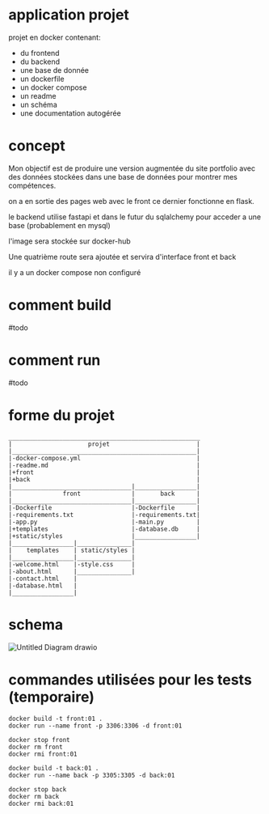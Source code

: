 
# application projet

projet en docker contenant:  
- du frontend
- du backend
- une base de donnée
- un dockerfile
- un docker compose
- un readme
- un schéma
- une documentation autogérée

# concept

Mon objectif est de produire une version augmentée du site portfolio avec des données stockées dans une base de données pour montrer mes compétences.

on a en sortie des pages web avec le front ce dernier fonctionne en flask.

le backend utilise fastapi et dans le futur du sqlalchemy pour acceder a une base (probablement en mysql)

l'image sera stockée sur docker-hub

Une quatrième route sera ajoutée et servira d'interface front et back

il y a un docker compose non configuré

# comment build

#todo

# comment run

#todo

# forme du projet


    _____________________________________________________
    |                     projet                        |
    |___________________________________________________|
    |-docker-compose.yml                                |
    |-readme.md                                         |
    |+front                                             |
    |+back                                              |
    |_________________________________|_________________|
    |              front              |       back      |
    |_________________________________|_________________|
    |-Dockerfile                      |-Dockerfile      |
    |-requirements.txt                |-requirements.txt|
    |-app.py                          |-main.py         |
    |+templates                       |-database.db     |
    |+static/styles                   |_________________|
    |_________________|_______________|
    |    templates    | static/styles |
    |_________________|_______________|
    |-welcome.html    |-style.css     |
    |-about.html      |_______________|
    |-contact.html    |
    |-database.html   |
    |_________________|


# schema

![Untitled Diagram drawio](https://user-images.githubusercontent.com/71330618/132662822-e2f2e217-eff7-4743-82e3-369d5531765a.png)


# commandes utilisées pour les tests (temporaire)


    docker build -t front:01 .
    docker run --name front -p 3306:3306 -d front:01

    docker stop front
    docker rm front
    docker rmi front:01

    docker build -t back:01 .
    docker run --name back -p 3305:3305 -d back:01

    docker stop back
    docker rm back
    docker rmi back:01
